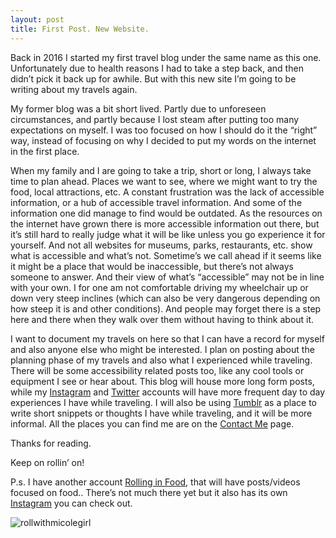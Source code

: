 ```yaml
---
layout: post
title: First Post. New Website.
---
```


Back in 2016 I started my first travel blog under the same name as this one. Unfortunately due to health reasons I had to take a step back, and then didn’t pick it back up for awhile. But with this new site I’m going to be writing about my travels again.

My former blog was a bit short lived. Partly due to unforeseen circumstances, and partly because I lost steam after putting too many expectations on myself. I was too focused on how I should do it the “right” way, instead of focusing on why I decided to put my words on the internet in the first place. 

When my family and I are going to take a trip, short or long, I always take time to plan ahead. Places we want to see, where we might want to try the food, local attractions, etc. A constant frustration was the lack of accessible information, or a hub of accessible travel information. And some of the information one did manage to find would be outdated. As the resources on the internet have grown there is more accessible information out there, but it’s still hard to really judge what it will be like unless you go experience it for yourself. And not all websites for museums, parks, restaurants, etc. show what is accessible and what’s not. Sometime’s we call ahead if it seems like it might be a place that would be inaccessible, but there’s not always someone to answer. And their view of what’s “accessible” may not be in line with your own. I for one am not comfortable driving my wheelchair up or down very steep inclines (which can also be very dangerous depending on how steep it is and other conditions). And people may forget there is a step here and there when they walk over them without having to think about it.

I want to document my travels on here so that I can have a record for myself and also anyone else who might be interested. I plan on posting about the planning phase of my travels and also what I experienced while traveling. There will be some accessibility related posts too, like any cool tools or equipment I see or hear about. This blog will house more long form posts, while my [Instagram](https://www.instagram.com/rollwithmicole/) and [Twitter](twitter.com/rollwithmicole) accounts will have more frequent day to day experiences I have while traveling. I will also be using [Tumblr](rollwithmicole.tumblr.com) as a place to write short snippets or thoughts I have while traveling, and it will be more informal. All the places you can find me are on the [Contact Me](RollWithMicole.github.io/contact) page.

Thanks for reading.

Keep on rollin’ on!

P.s. I have another account [Rolling in Food](https://rollwithmicole.com/rollinginfood), that will have posts/videos focused on food.. There’s not much there yet but it also has its own [Instagram](instagram.com/rollinginfood) you can check out.

![rollwithmicolegirl](https://rollwithmicole.github.io/img/logos%20and%20avatars/mascot.png)
